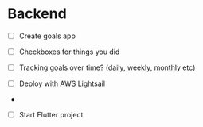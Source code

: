 # Backend
- [ ] Create goals app
 - [ ] Checkboxes for things you did
 - [ ] Tracking goals over time?
        (daily, weekly, monthly etc)

- [ ] Deploy with AWS Lightsail

- 

- [ ] Start Flutter project